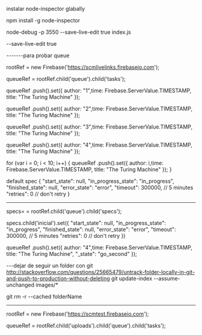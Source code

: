 instalar node-inspector glabally

npm install -g node-inspector

node-debug -p 3550 --save-live-edit true index.js

--save-live-edit true

-------para probar queue

rootRef = new Firebase('https://scmlivelinks.firebaseio.com');

queueRef = rootRef.child('queue').child('tasks');

queueRef .push().set({
     author: "1",time: Firebase.ServerValue.TIMESTAMP,
     title: "The Turing Machine"
  });

queueRef .push().set({
     author: "2",time: Firebase.ServerValue.TIMESTAMP,
     title: "The Turing Machine"
  });

queueRef .push().set({
     author: "3",time: Firebase.ServerValue.TIMESTAMP,
     title: "The Turing Machine"
  });


queueRef .push().set({
     author: "4",time: Firebase.ServerValue.TIMESTAMP,
     title: "The Turing Machine"
  });

  for (var i = 0; i < 10; i++) {
    queueRef .push().set({
     author: i,time: Firebase.ServerValue.TIMESTAMP,
     title: "The Turing Machine"
  });
}

default spec
{
    "start_state": null,
    "in_progress_state": "in_progress",
    "finished_state": null,
    "error_state": "error",
    "timeout": 300000, // 5 minutes
    "retries": 0 // don't retry
  }



---------------------------------

specs=  = rootRef.child('queue').child('specs');

specs.child('inicial').set({
    "start_state": null,
    "in_progress_state": "in_progress",
    "finished_state": null,
    "error_state": "error",
    "timeout": 300000, // 5 minutes
    "retries": 0 // don't retry
  })




queueRef .push().set({
     author: "4",time: Firebase.ServerValue.TIMESTAMP,
     title: "The Turing Machine", "_state": "go_second"
  });

  ---dejar de seguir un folder con git
http://stackoverflow.com/questions/25665479/untrack-folder-locally-in-git-and-push-to-production-without-deleting
  git update-index --assume-unchanged images/*

  git rm -r --cached folderName

  ----------------------

  rootRef = new Firebase('https://scmtest.firebaseio.com');

queueRef = rootRef.child('uploads').child('queue').child('tasks');
